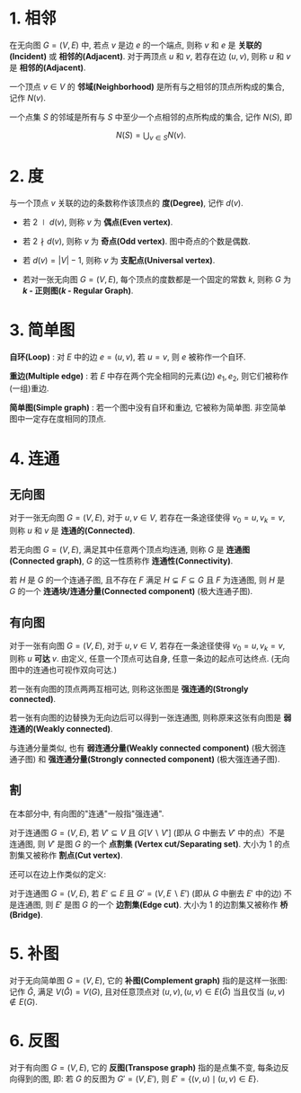 # 1. 相邻

在无向图 $G = (V, E)$ 中, 若点 $v$ 是边 $e$ 的一个端点, 则称 $v$ 和 $e$ 是 **关联的(Incident)** 或 **相邻的(Adjacent)**. 对于两顶点 $u$ 和 $v$, 若存在边 $(u, v)$, 则称 $u$ 和 $v$ 是 **相邻的(Adjacent)**.

一个顶点 $v \in V$ 的 **邻域(Neighborhood)** 是所有与之相邻的顶点所构成的集合, 记作 $N(v)$.

一个点集 $S$ 的邻域是所有与 $S$ 中至少一个点相邻的点所构成的集合, 记作 $N(S)$, 即

$$N(S) = \bigcup_{v \in S} N(v).$$

# 2. 度

与一个顶点 $v$ 关联的边的条数称作该顶点的 **度(Degree)**, 记作 $d(v)$.

* 若 $2 \mid d(v)$, 则称 $v$ 为 **偶点(Even vertex)**.

* 若 $2 \nmid d(v)$, 则称 $v$ 为 **奇点(Odd vertex)**. 图中奇点的个数是偶数.

* 若 $d(v) = |V| - 1$, 则称 $v$ 为 **支配点(Universal vertex)**.

* 若对一张无向图 $G = (V, E)$, 每个顶点的度数都是一个固定的常数 $k$, 则称 $G$ 为 **$k$ - 正则图($k$ - Regular Graph)**.

# 3. 简单图

**自环(Loop)** : 对 $E$ 中的边 $e = (u, v)$, 若 $u = v$, 则 $e$ 被称作一个自环.

**重边(Multiple edge)** : 若 $E$ 中存在两个完全相同的元素(边) $e_1, e_2$, 则它们被称作(一组)重边.

**简单图(Simple graph)** : 若一个图中没有自环和重边, 它被称为简单图. 非空简单图中一定存在度相同的顶点.

# 4. 连通

## 无向图

对于一张无向图 $G = (V, E)$, 对于 $u, v \in V$, 若存在一条途径使得 $v_0 = u, v_k = v$, 则称 $u$ 和 $v$ 是 **连通的(Connected)**.

若无向图 $G = (V, E)$, 满足其中任意两个顶点均连通, 则称 $G$ 是 **连通图(Connected graph)**, $G$ 的这一性质称作 **连通性(Connectivity)**.

若 $H$ 是 $G$ 的一个连通子图, 且不存在 $F$ 满足 $H \subsetneq F \subseteq G$ 且 $F$ 为连通图, 则 $H$ 是 $G$ 的一个 **连通块/连通分量(Connected component)** (极大连通子图).

## 有向图

对于一张有向图 $G = (V, E)$, 对于 $u, v \in V$, 若存在一条途径使得 $v_0 = u, v_k = v$, 则称 $u$ **可达** $v$. 由定义, 任意一个顶点可达自身, 任意一条边的起点可达终点. (无向图中的连通也可视作双向可达.)

若一张有向图的顶点两两互相可达, 则称这张图是 **强连通的(Strongly connected)**.

若一张有向图的边替换为无向边后可以得到一张连通图, 则称原来这张有向图是 **弱连通的(Weakly connected)**.

与连通分量类似, 也有 **弱连通分量(Weakly connected component)** (极大弱连通子图) 和 **强连通分量(Strongly connected component)** (极大强连通子图).

## 割

在本部分中, 有向图的"连通"一般指"强连通".

对于连通图 $G = (V, E)$, 若 $V' \subseteq V$ 且 $G[V \backslash V']$ (即从 $G$ 中删去 $V'$ 中的点）不是连通图, 则 $V'$ 是图 $G$ 的一个 **点割集 (Vertex cut/Separating set)**. 大小为 $1$ 的点割集又被称作 **割点(Cut vertex)**.

还可以在边上作类似的定义:

对于连通图 $G = (V, E)$, 若 $E' \subseteq E$ 且 $G' = (V, E \backslash E')$ (即从 $G$ 中删去 $E'$ 中的边) 不是连通图, 则 $E'$ 是图 $G$ 的一个 **边割集(Edge cut)**. 大小为 $1$ 的边割集又被称作 **桥(Bridge)**.

# 5. 补图

对于无向简单图 $G = (V, E)$, 它的 **补图(Complement graph)** 指的是这样一张图: 记作 $\bar{G}$, 满足 $V(\bar{G}) = V(G)$, 且对任意顶点对 $(u, v), (u, v) \in E(\bar{G})$ 当且仅当 $(u, v) \notin E(G)$.

# 6. 反图

对于有向图 $G = (V, E)$, 它的 **反图(Transpose graph)** 指的是点集不变, 每条边反向得到的图, 即: 若 $G$ 的反图为 $G' = (V, E')$, 则 $E' = \{(v, u) \mid (u, v) \in E \}$.